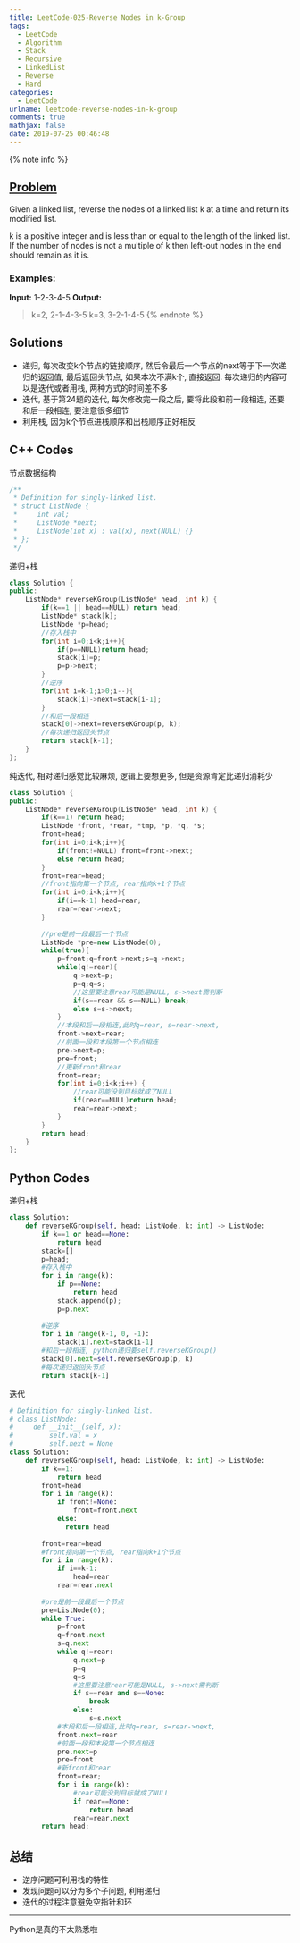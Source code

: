 ```yaml
---
title: LeetCode-025-Reverse Nodes in k-Group
tags:
  - LeetCode
  - Algorithm
  - Stack
  - Recursive
  - LinkedList
  - Reverse
  - Hard
categories:
  - LeetCode
urlname: leetcode-reverse-nodes-in-k-group
comments: true
mathjax: false
date: 2019-07-25 00:46:48
---
```


<meta name="referrer" content="no-referrer" />

{% note info %}
## [Problem](https://leetcode-cn.com/problems/reverse-nodes-in-k-group/)   
Given a linked list, reverse the nodes of a linked list k at a time and return its modified list.

k is a positive integer and is less than or equal to the length of the linked list. If the number of nodes is not a multiple of k then left-out nodes in the end should remain as it is.

### Examples:
**Input:** 1-2-3-4-5
**Output:** 
> k=2, 2-1-4-3-5
> k=3, 3-2-1-4-5
{% endnote %}
<!--more-->

## Solutions
- 递归, 每次改变k个节点的链接顺序, 然后令最后一个节点的next等于下一次递归的返回值, 最后返回头节点, 如果本次不满k个, 直接返回. 每次递归的内容可以是迭代或者用栈, 两种方式的时间差不多
- 迭代, 基于第24题的迭代, 每次修改完一段之后, 要将此段和前一段相连, 还要和后一段相连, 要注意很多细节
- 利用栈, 因为k个节点进栈顺序和出栈顺序正好相反


## C++ Codes
节点数据结构

```C++
/**
 * Definition for singly-linked list.
 * struct ListNode {
 *     int val;
 *     ListNode *next;
 *     ListNode(int x) : val(x), next(NULL) {}
 * };
 */

```

递归+栈

```C++
class Solution {
public:
    ListNode* reverseKGroup(ListNode* head, int k) {
        if(k==1 || head==NULL) return head;
        ListNode* stack[k];
        ListNode *p=head;
        //存入栈中
        for(int i=0;i<k;i++){
            if(p==NULL)return head;
            stack[i]=p;
            p=p->next;
        }
        //逆序
        for(int i=k-1;i>0;i--){
            stack[i]->next=stack[i-1];
        }
        //和后一段相连
        stack[0]->next=reverseKGroup(p, k);
        //每次递归返回头节点
        return stack[k-1]; 
    }
};
```

纯迭代, 相对递归感觉比较麻烦, 逻辑上要想更多, 但是资源肯定比递归消耗少
```C++
class Solution {
public:
    ListNode* reverseKGroup(ListNode* head, int k) {
        if(k==1) return head;
        ListNode *front, *rear, *tmp, *p, *q, *s;
        front=head;
        for(int i=0;i<k;i++){
            if(front!=NULL) front=front->next;
            else return head;
        }
        front=rear=head;
        //front指向第一个节点, rear指向k+1个节点
        for(int i=0;i<k;i++){
            if(i==k-1) head=rear;
            rear=rear->next;
        }
        
        //pre是前一段最后一个节点
        ListNode *pre=new ListNode(0);
        while(true){
            p=front;q=front->next;s=q->next;
            while(q!=rear){
                q->next=p;
                p=q;q=s;
                //这里要注意rear可能是NULL, s->next需判断
                if(s==rear && s==NULL) break;
                else s=s->next;                
            }
            //本段和后一段相连,此时q=rear, s=rear->next, 
            front->next=rear;
            //前面一段和本段第一个节点相连 
            pre->next=p;
            pre=front;
            //更新front和rear
            front=rear;
            for(int i=0;i<k;i++) {
                //rear可能没到目标就成了NULL
                if(rear==NULL)return head;
                rear=rear->next;
            }
        }
        return head;  
    }
};
```

## Python Codes
递归+栈

```python
class Solution:
    def reverseKGroup(self, head: ListNode, k: int) -> ListNode:
        if k==1 or head==None:
            return head
        stack=[]
        p=head;
        #存入栈中
        for i in range(k):
            if p==None:
                return head
            stack.append(p);
            p=p.next
        
        #逆序
        for i in range(k-1, 0, -1):
            stack[i].next=stack[i-1]
        #和后一段相连, python递归要self.reverseKGroup()
        stack[0].next=self.reverseKGroup(p, k)
        #每次递归返回头节点
        return stack[k-1] 
```

迭代

```python
# Definition for singly-linked list.
# class ListNode:
#     def __init__(self, x):
#         self.val = x
#         self.next = None
class Solution:
    def reverseKGroup(self, head: ListNode, k: int) -> ListNode:
        if k==1:
            return head
        front=head
        for i in range(k):
            if front!=None:
                front=front.next
            else:
              return head    
        
        front=rear=head
        #front指向第一个节点, rear指向k+1个节点
        for i in range(k):
            if i==k-1:
                head=rear
            rear=rear.next 
            
        #pre是前一段最后一个节点
        pre=ListNode(0);
        while True:
            p=front
            q=front.next
            s=q.next
            while q!=rear:
                q.next=p
                p=q
                q=s
                #这里要注意rear可能是NULL, s->next需判断
                if s==rear and s==None:
                    break
                else:
                    s=s.next                     
            #本段和后一段相连,此时q=rear, s=rear->next, 
            front.next=rear
            #前面一段和本段第一个节点相连 
            pre.next=p
            pre=front
            #新front和rear
            front=rear;
            for i in range(k):
                #rear可能没到目标就成了NULL
                if rear==None:
                    return head
                rear=rear.next
        return head;  
```

## 总结
- 逆序问题可利用栈的特性
- 发现问题可以分为多个子问题, 利用递归
- 迭代的过程注意避免空指针和环

-------
Python是真的不太熟悉啦
